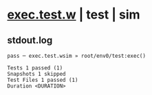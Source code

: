 # [exec.test.w](../../../../../../examples/tests/sdk_tests/util/exec.test.w) | test | sim

## stdout.log
```log
pass ─ exec.test.wsim » root/env0/test:exec()

Tests 1 passed (1)
Snapshots 1 skipped
Test Files 1 passed (1)
Duration <DURATION>
```


